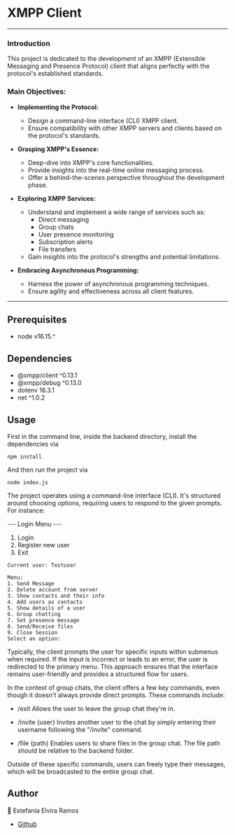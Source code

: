 # XMPP Client
---

### Introduction
This project is dedicated to the development of an XMPP (Extensible Messaging and Presence Protocol) client that aligns perfectly with the protocol's established standards.

### Main Objectives:

- **Implementing the Protocol:**  
  - Design a command-line interface (CLI) XMPP client.
  - Ensure compatibility with other XMPP servers and clients based on the protocol's standards.

- **Grasping XMPP's Essence:**  
  - Deep-dive into XMPP's core functionalities.
  - Provide insights into the real-time online messaging process.
  - Offer a behind-the-scenes perspective throughout the development phase.

- **Exploring XMPP Services:**  
  - Understand and implement a wide range of services such as:
    - Direct messaging
    - Group chats
    - User presence monitoring
    - Subscription alerts
    - File transfers
  - Gain insights into the protocol's strengths and potential limitations.

- **Embracing Asynchronous Programming:**  
  - Harness the power of asynchronous programming techniques.
  - Ensure agility and effectiveness across all client features.

---
## Prerequisites
- node v16.15.^

## Dependencies
- @xmpp/client ^0.13.1
- @xmpp/debug ^0.13.0
- dotenv 16.3.1
- net ^1.0.2

## Usage
First in the command line, inside the backend directory, install the dependencies via
```
npm install
```

And then run the project via
```
node index.js
```
The project operates using a command-line interface (CLI). It's structured around choosing options, requiring users to respond to the given prompts. For instance:


--- Login Menu ---  
1. Login  
2. Register new user  
3. Exit  

```
Current user: Testuser

Menu:
1. Send Message
2. Delete account from server
3. Show contacts and their info
4. Add users as contacts
5. Show details of a user
6. Group chatting
7. Set presence message
8. Send/Receive files
9. Close Session
Select an option:
```
Typically, the client prompts the user for specific inputs within submenus when required. If the input is incorrect or leads to an error, the user is redirected to the primary menu. This approach ensures that the interface remains user-friendly and provides a structured flow for users.

In the context of group chats, the client offers a few key commands, even though it doesn't always provide direct prompts. These commands include:
- /exit
Allows the user to leave the group chat they're in.

- /invite {user}
Invites another user to the chat by simply entering their username following the "/invite" command.

- /file {path}
Enables users to share files in the group chat. The file path should be relative to the backend folder.

Outside of these specific commands, users can freely type their messages, which will be broadcasted to the entire group chat.

## Author  
👤 Estefanía Elvira Ramos 
- <a href="https://github.com/Estef072/Proyecto-Redes">Github</a> 
